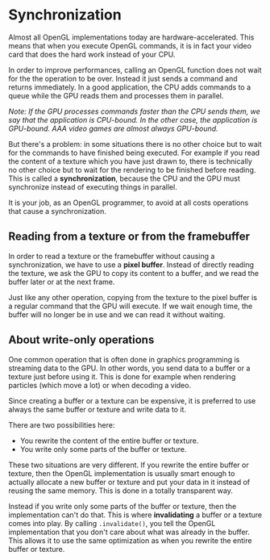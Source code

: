 # Synchronization

Almost all OpenGL implementations today are hardware-accelerated. This means that when you execute
OpenGL commands, it is in fact your video card that does the hard work instead of your CPU.

In order to improve performances, calling an OpenGL function does not wait for the the operation
to be over. Instead it just sends a command and returns immediately. In a good application, the
CPU adds commands to a queue while the GPU reads them and processes them in parallel.

*Note: If the GPU processes commands faster than the CPU sends them, we say that the application
is CPU-bound. In the other case, the application is GPU-bound. AAA video games are almost always
GPU-bound.*

But there's a problem: in some situations there is no other choice but to wait for the commands to
have finished being executed. For example if you read the content of a texture which you have just
drawn to, there is technically no other choice but to wait for the rendering to be finished before
reading. This is called a **synchronization**, because the CPU and the GPU must synchronize instead
of executing things in parallel.

It is your job, as an OpenGL programmer, to avoid at all costs operations that cause a
synchronization.

## Reading from a texture or from the framebuffer

In order to read a texture or the framebuffer without causing a synchronization, we have to use
a **pixel buffer**. Instead of directly reading the texture, we ask the GPU to copy its content
to a buffer, and we read the buffer later or at the next frame.

Just like any other operation, copying from the texture to the pixel buffer is a regular command
that the GPU will execute. If we wait enough time, the buffer will no longer be in use and we can
read it without waiting.

## About write-only operations

One common operation that is often done in graphics programming is streaming data to the
GPU. In other words, you send data to a buffer or a texture just before using it. This is done
for example when rendering particles (which move a lot) or when decoding a video.

Since creating a buffer or a texture can be expensive, it is preferred to use always the same
buffer or texture and write data to it.

There are two possibilities here:

 - You rewrite the content of the entire buffer or texture.
 - You write only some parts of the buffer or texture.

These two situations are very different. If you rewrite the entire buffer or texture, then the
OpenGL implementation is usually smart enough to actually allocate a new buffer or texture and put
your data in it instead of reusing the same memory. This is done in a totally transparent way.

Instead if you write only some parts of the buffer or texture, then the implementation can't do
that. This is where **invalidating** a buffer or a texture comes into play. By calling
`.invalidate()`, you tell the OpenGL implementation that you don't care about what was already
in the buffer. This allows it to use the same optimization as when you rewrite the entire
buffer or texture.
